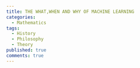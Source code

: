 ```yaml
---
title: THE WHAT,WHEN AND WHY OF MACHINE LEARNING
categories:
  - Mathematics
tags:
  - History
  - Philosophy
  - Theory
published: true
comments: true
---
```

